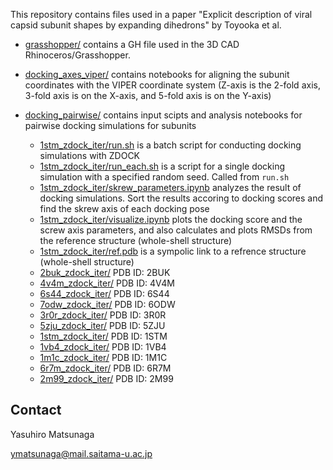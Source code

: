 This repository contains files used in a paper "Explicit description of viral capsid subunit shapes by expanding dihedrons" by Toyooka et al.

- [grasshopper/](https://github.com/matsunagalab/capsid/tree/main/grasshopper) contains a GH file used in the 3D CAD Rhinoceros/Grasshopper.
- [docking_axes_viper/](https://github.com/matsunagalab/capsid/tree/main/docking_axes_viper) contains notebooks for aligning the subunit coordinates with the VIPER coordinate system (Z-axis is the 2-fold axis, 3-fold axis is on the X-axis, and 5-fold axis is on the Y-axis)

- [docking_pairwise/](https://github.com/matsunagalab/capsid/tree/main/docking_pairwise) contains input scipts and analysis notebooks for pairwise docking simulations for subunits
  - [1stm_zdock_iter/run.sh](https://github.com/matsunagalab/capsid/tree/main/docking_pairwise/1stm_zdock_iter/run.sh) is a batch script for conducting docking simulations with ZDOCK
  - [1stm_zdock_iter/run_each.sh](https://github.com/matsunagalab/capsid/tree/main/docking_pairwise/1stm_zdock_iter/run_each.sh) is a script for a single docking simulation with a specified random seed. Called from `run.sh`
  - [1stm_zdock_iter/skrew_parameters.ipynb](https://github.com/matsunagalab/capsid/tree/main/docking_pairwise/1stm_zdock_iter/skrew_parameters.ipynb) analyzes the result of docking simulations. Sort the results accoring to docking scores and find the skrew axis of each docking pose
  - [1stm_zdock_iter/visualize.ipynb](https://github.com/matsunagalab/capsid/tree/main/docking_pairwise/1stm_zdock_iter/visualize.ipynb) plots the docking score and the screw axis parameters, and also calculates and plots RMSDs from the reference structure (whole-shell structure)
  - [1stm_zdock_iter/ref.pdb](https://github.com/matsunagalab/capsid/tree/main/docking_pairwise/1stm_zdock_iter/ref.pdb) is a sympolic link to a refrence structure (whole-shell structure)
  - [2buk_zdock_iter/](https://github.com/matsunagalab/capsid/tree/main/docking_pairwise/2buk_zdock_iter/) PDB ID: 2BUK
  - [4v4m_zdock_iter/](https://github.com/matsunagalab/capsid/tree/main/docking_pairwise/4v4m_zdock_iter/) PDB ID: 4V4M
  - [6s44_zdock_iter/](https://github.com/matsunagalab/capsid/tree/main/docking_pairwise/6s44_zdock_iter/) PDB ID: 6S44
  - [7odw_zdock_iter/](https://github.com/matsunagalab/capsid/tree/main/docking_pairwise/7odw_zdock_iter/) PDB ID: 6ODW
  - [3r0r_zdock_iter/](https://github.com/matsunagalab/capsid/tree/main/docking_pairwise/3r0r_zdock_iter/) PDB ID: 3R0R
  - [5zju_zdock_iter/](https://github.com/matsunagalab/capsid/tree/main/docking_pairwise/5zju_zdock_iter/) PDB ID: 5ZJU
  - [1stm_zdock_iter/](https://github.com/matsunagalab/capsid/tree/main/docking_pairwise/1stm_zdock_iter/) PDB ID: 1STM
  - [1vb4_zdock_iter/](https://github.com/matsunagalab/capsid/tree/main/docking_pairwise/1vb4_zdock_iter/) PDB ID: 1VB4
  - [1m1c_zdock_iter/](https://github.com/matsunagalab/capsid/tree/main/docking_pairwise/1m1c_zdock_iter/) PDB ID: 1M1C
  - [6r7m_zdock_iter/](https://github.com/matsunagalab/capsid/tree/main/docking_pairwise/6r7m_zdock_iter/) PDB ID: 6R7M
  - [2m99_zdock_iter/](https://github.com/matsunagalab/capsid/tree/main/docking_pairwise/2m99_zdock_iter/) PDB ID: 2M99

## Contact

Yasuhiro Matsunaga

ymatsunaga@mail.saitama-u.ac.jp

